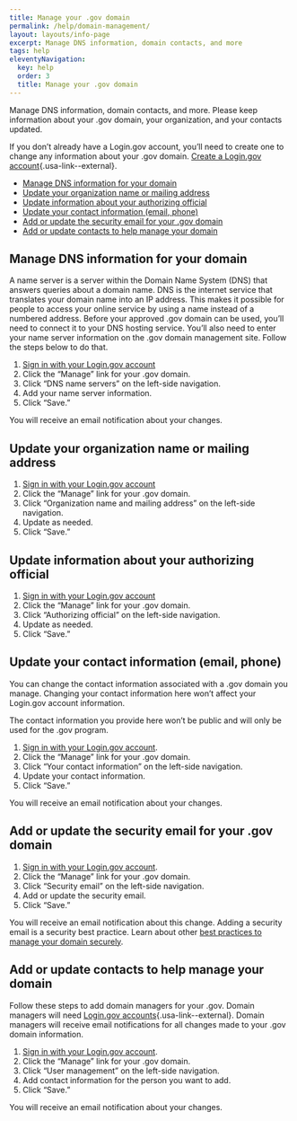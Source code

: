 ```yaml
---
title: Manage your .gov domain
permalink: /help/domain-management/
layout: layouts/info-page
excerpt: Manage DNS information, domain contacts, and more
tags: help
eleventyNavigation:
  key: help
  order: 3
  title: Manage your .gov domain
---
```


Manage DNS information, domain contacts, and more. Please keep information about your .gov domain, your organization, and your contacts updated. 

If you don’t already have a Login.gov account, you’ll need to create one to change any information about your .gov domain. [Create a Login.gov account](https://login.gov/help/get-started/create-your-account/){.usa-link--external}.
 
- [Manage DNS information for your domain](#manage-dns-information-for-your-domain)
- [Update your organization name or mailing address](#update-your-organization-name-or-mailing-address)
- [Update information about your authorizing official](#update-information-about-your-authorizing-official)
- [Update your contact information (email, phone)](#update-your-contact-information-(email%2C-phone))
- [Add or update the security email for your .gov domain](#add-or-update-the-security-email-for-your-.gov-domain)
- [Add or update contacts to help manage your domain](#add-or-update-contacts-to-help-manage-your-domain)


## Manage DNS information for your domain

A name server is a server within the Domain Name System (DNS) that answers queries about a domain name. DNS is the internet service that translates your domain name into an IP address. This makes it possible for people to access your online service by using a name instead of a numbered address. Before your approved .gov domain can be used, you’ll need to connect it to your DNS hosting service. You’ll also need to enter your name server information on the .gov domain management site. Follow the steps below to do that.

1. [Sign in with your Login.gov account](#)
2. Click the “Manage” link for your .gov domain.
3. Click “DNS name servers” on the left-side navigation.
4. Add your name server information.
5. Click “Save.”

You will receive an email notification about your changes. 

## Update your organization name or mailing address

1. [Sign in with your Login.gov account](#)
2. Click the “Manage” link for your .gov domain.
3. Click “Organization name and mailing address” on the left-side navigation.
4. Update as needed.
5. Click “Save.”

## Update information about your authorizing official

1. [Sign in with your Login.gov account](#)
2. Click the “Manage” link for your .gov domain.
3. Click “Authorizing official” on the left-side navigation.
4. Update as needed.
5. Click “Save.”

## Update your contact information (email, phone)

You can change the contact information associated with a .gov domain you manage. Changing your contact information here won’t affect your Login.gov account information. 

The contact information you provide here won’t be public and will only be used for the .gov program.

1. [Sign in with your Login.gov account](#).  
2. Click the “Manage” link for your .gov domain.
3. Click “Your contact information” on the left-side navigation.
4. Update your contact information.
5. Click “Save.”

You will receive an email notification about your changes. 


## Add or update the security email for your .gov domain

1. [Sign in with your Login.gov account](#). 
2. Click the “Manage” link for your .gov domain.
3. Click “Security email” on the left-side navigation.
4. Add or update the security email.
5. Click “Save.”

You will receive an email notification about this change. Adding a security email is a security best practice. Learn about other [best practices to manage your domain securely]({{'../../domains/security/'}}).

## Add or update contacts to help manage your domain

Follow these steps to add domain managers for your .gov. Domain managers will need [Login.gov accounts](https://login.gov/help/get-started/create-your-account/){.usa-link--external}. Domain managers will receive email notifications for all changes made to your .gov domain information.

1. [Sign in with your Login.gov account](#). 
2. Click the “Manage” link for your .gov domain.
3. Click “User management” on the left-side navigation.
4. Add contact information for the person you want to add. 
5. Click “Save.”

You will receive an email notification about your changes. 



